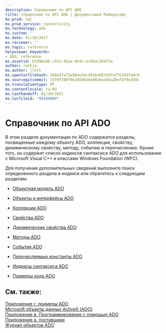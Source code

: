 ```yaml
---
description: Справочник по API ADO
title: Справочник по API ADO | Документация Майкрософт
ms.prod: sql
ms.prod_service: connectivity
ms.technology: ado
ms.custom: ''
ms.date: 01/19/2017
ms.reviewer: ''
ms.topic: reference
helpviewer_keywords:
- ADO, reference
ms.assetid: bfd96a4b-c913-45aa-9e4c-ec86ac364f3a
author: rothja
ms.author: jroth
ms.openlocfilehash: 208a47a72a504e2dc45a5dd53dd7af7e203f4dc9
ms.sourcegitcommit: 33f0f190f962059826e002be165a2bef4f9e350c
ms.translationtype: MT
ms.contentlocale: ru-RU
ms.lasthandoff: 01/30/2021
ms.locfileid: "99164969"
---
```

# <a name="ado-api-reference"></a>Справочник по API ADO
В этом разделе документации по ADO содержатся разделы, посвященные каждому объекту ADO, коллекции, свойству, динамическому свойству, методу, событию и перечислению. Кроме того, он содержит список индексов синтаксиса ADO для использования с Microsoft Visual C++ и классами Windows Foundation (WFC).  
  
 Для получения дополнительных сведений выполните поиск определенного раздела в индексе или обратитесь к следующим разделам:  
  
-   [Объектная модель ADO](./ado-object-model.md)  
  
-   [Объекты и интерфейсы ADO](./ado-objects-and-interfaces.md)  
  
-   [Коллекции ADO](./ado-collections.md)  
  
-   [Свойства ADO](./ado-properties.md)  
  
-   [Динамические свойства ADO](./ado-dynamic-properties.md)  
  
-   [Методы ADO](./ado-methods.md)  
  
-   [События ADO](./ado-events.md)  
  
-   [Перечисляемые константы ADO](./ado-enumerated-constants.md)  
  
-   [Индексы синтаксиса ADO](./ado-syntax-indexes.md)  
  
-   [Примеры кода ADO](./ado-code-examples.md)  
  
## <a name="see-also"></a>См. также:  
 [Приложение г. примеры ADO](../../guide/appendixes/appendix-d-ado-samples.md)   
 [Microsoft объекты данных ActiveX (ADO)](../../microsoft-activex-data-objects-ado.md)   
 [Приложение в. Программирование с помощью ADO](../../guide/appendixes/appendix-c-programming-with-ado.md)   
 [Приложение а. поставщики](../../guide/appendixes/appendix-a-providers.md)   
 [Журнал объектов ADO](../../guide/ado-history.md)